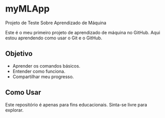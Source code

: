 # myMLApp
Projeto de Teste Sobre Aprendizado de Máquina

Este é o meu primeiro projeto de aprendizado de máquina no GitHub. Aqui estou aprendendo como usar o Git e o GitHub.

## Objetivo

- Aprender os comandos básicos.
- Entender como funciona.
- Compartilhar meu progresso.

## Como Usar

Este repositório é apenas para fins educacionais. Sinta-se livre para explorar.
